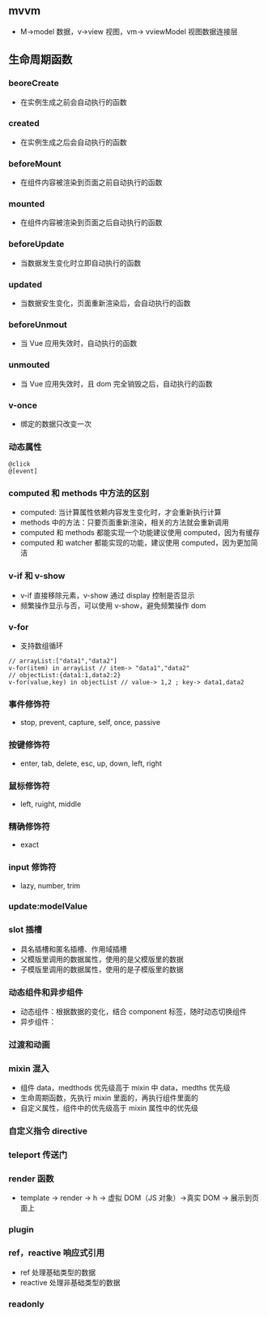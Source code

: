 ## mvvm

- M->model 数据，v->view 视图，vm-> vviewModel 视图数据连接层

## 生命周期函数

### beoreCreate

- 在实例生成之前会自动执行的函数

### created

- 在实例生成之后会自动执行的函数

### beforeMount

- 在组件内容被渲染到页面之前自动执行的函数

### mounted

- 在组件内容被渲染到页面之后自动执行的函数

### beforeUpdate

- 当数据发生变化时立即自动执行的函数

### updated

- 当数据安生变化，页面重新渲染后，会自动执行的函数

### beforeUnmout

- 当 Vue 应用失效时，自动执行的函数

### unmouted

- 当 Vue 应用失效时，且 dom 完全销毁之后，自动执行的函数

### v-once

- 绑定的数据只改变一次

### 动态属性

```
@click
@[event]
```

### computed 和 methods 中方法的区别

- computed: 当计算属性依赖内容发生变化时，才会重新执行计算
- methods 中的方法：只要页面重新渲染，相关的方法就会重新调用
- computed 和 methods 都能实现一个功能建议使用 computed，因为有缓存
- computed 和 watcher 都能实现的功能，建议使用 computed，因为更加简洁

### v-if 和 v-show

- v-if 直接移除元素，v-show 通过 display 控制是否显示
- 频繁操作显示与否，可以使用 v-show，避免频繁操作 dom

### v-for

- 支持数组循环

```
// arrayList:["data1","data2"]
v-for(item) in arrayList // item-> "data1","data2"
// objectList:{data1:1,data2:2}
v-for(value,key) in objectList // value-> 1,2 ; key-> data1,data2
```

### 事件修饰符

- stop, prevent, capture, self, once, passive

### 按键修饰符

- enter, tab, delete, esc, up, down, left, right

### 鼠标修饰符

- left, ruight, middle

### 精确修饰符

- exact

### input 修饰符

- lazy, number, trim

### update:modelValue

### slot 插槽

- 具名插槽和匿名插槽、作用域插槽
- 父模版里调用的数据属性，使用的是父模版里的数据
- 子模版里调用的数据属性，使用的是子模版里的数据

### 动态组件和异步组件

- 动态组件：根据数据的变化，结合 component 标签，随时动态切换组件
- 异步组件：

### 过渡和动画

### mixin 混入

- 组件 data，medthods 优先级高于 mixin 中 data，medths 优先级
- 生命周期函数，先执行 mixin 里面的，再执行组件里面的
- 自定义属性，组件中的优先级高于 mixin 属性中的优先级

### 自定义指令 directive

### teleport 传送门

### render 函数

- template -> render -> h -> 虚拟 DOM（JS 对象）->真实 DOM -> 展示到页面上

### plugin

### ref，reactive 响应式引用

- ref 处理基础类型的数据
- reactive 处理非基础类型的数据

### readonly
